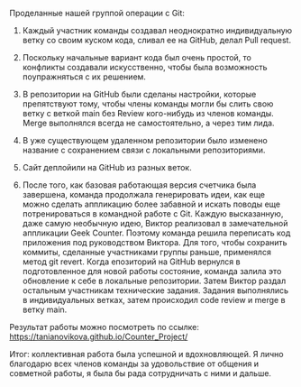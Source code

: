 Проделанные нашей группой операции с Git:

1) Каждый участник команды создавал неоднократно индивидуальную ветку со своим куском кода, сливал ее на GitHub, делал Pull request. 

2) Поскольку начальные вариант кода был очень простой, то конфликты создавали искусственно, чтобы была возможность поупражняться с их решением. 

3) В репозитории на GitHub были сделаны настройки, которые препятствуют тому, чтобы члены команды могли бы слить свою ветку с веткой main без Review  кого-нибудь из членов команды. Merge выполнялся всегда не самостоятельно, а через тим лида. 

4) В уже существующем удаленном репозитории было изменено название с сохранением связи с локальными репозиториями.  

5) Сайт деплойили на GitHub из разных веток. 

6) После того, как базовая работающая версия счетчика была завершена, команда продолжала генерировать идеи, как еще можно сделать аппликацию более забавной и искать поводы еще потренироваться в командной работе с Git. Каждую высказанную, даже самую необычную идею, Виктор реализовал в замечательной аппликации Geek Counter. Поэтому команда решила переписать код приложения под руководством Виктора. Для того, чтобы сохранить коммиты, сделанные участниками группы раньше, применялся метод git revert. Когда епозиторий на GitHub вернулся в подготовленное для новой работы состояние, команда залила это обновление к себе в локальные репозитории.  Затем Виктор раздал остальным участникам технические задания. Задания выполнялись в индивидуальных ветках, затем происходил code review и merge в ветку main. 

Результат работы можно посмотреть по ссылке: https://tanianovikova.github.io/Counter_Project/

Итог: коллективная работа была успешной и вдохновляющей. Я лично благодарю всех членов команды за удовольствие от общения и совметной работы, я была бы рада сотрудничать с ними и дальше. 